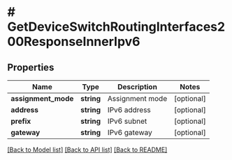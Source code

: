 # # GetDeviceSwitchRoutingInterfaces200ResponseInnerIpv6

## Properties

Name | Type | Description | Notes
------------ | ------------- | ------------- | -------------
**assignment_mode** | **string** | Assignment mode | [optional]
**address** | **string** | IPv6 address | [optional]
**prefix** | **string** | IPv6 subnet | [optional]
**gateway** | **string** | IPv6 gateway | [optional]

[[Back to Model list]](../../README.md#models) [[Back to API list]](../../README.md#endpoints) [[Back to README]](../../README.md)
